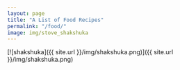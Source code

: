 ```yaml
---
layout: page
title: "A List of Food Recipes"
permalink: "/food/"
image: img/stove_shakshuka
---
```


[![shakshuka]({{ site.url }}/img/shakshuka.png)]({{ site.url }}/img/shakshuka.png)

